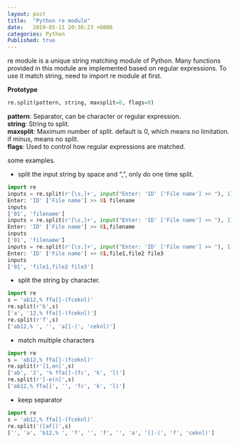 ```yaml
---
layout: post
title:  "Python re module"
date:   2019-05-11 20:36:23 +0800
categories: Python
Published: true
---
```

re module is a unique string matching module of Python. Many functions provided in this module are implemented based on regular expressions. To use it match string, need to import re module at first.

**Prototype** 
```python
re.split(pattern, string, maxsplit=0, flags=0)
```

**pattern**: Separator, can be character or regular expression.<br>
**string**: String to split.<br>
**maxsplit**: Maximum number of split. default is 0, which means no limitation. if minus, means no split.<br>
**flags**: Used to control how regular expressions are matched.<br>

some examples.
+ split the input string by space and ",", only do one time split.
```python
import re
inputs = re.split(r'[\s,]+', input("Enter: 'ID' ['File name'] >> "), 1)
Enter: 'ID' ['File name'] >> 01 filename
inputs
['01', 'filename']
inputs = re.split(r'[\s,]+', input("Enter: 'ID' ['File name'] >> "), 1)
Enter: 'ID' ['File name'] >> 01,filename
inputs
['01', 'filename']
inputs = re.split(r'[\s,]+', input("Enter: 'ID' ['File name'] >> "), 1)
Enter: 'ID' ['File name'] >> 01,file1,file2 file3
inputs
['01', 'file1,file2 file3']
```
+ split the string by character.
```python
import re
s = 'ab12,% ffa[]-(fceknl)'
re.split(r'b',s)
['a', '12,% ffa[]-(fceknl)']
re.split(r'f',s)
['ab12,% ', '', 'a[]-(', 'ceknl)']
```
+ match multiple characters
```python
import re
s = 'ab12,% ffa[]-(fceknl)'
re.split(r'[1,en]',s)
['ab', '2', '% ffa[]-(fc', 'k', 'l)']
re.split(r'[-e(n]',s)
['ab12,% ffa[]', '', 'fc', 'k', 'l)']
```
+ keep separator
```python
import re
s = 'ab12,% ffa[]-(fceknl)'
re.split('([af])',s)
['', 'a', 'b12,% ', 'f', '', 'f', '', 'a', '[]-(', 'f', 'ceknl)']
```

